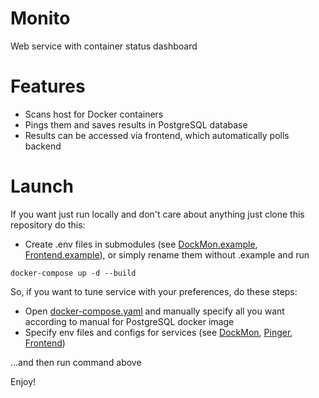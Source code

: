 # Monito
Web service with container status dashboard

# Features
 - Scans host for Docker containers
 - Pings them and saves results in PostgreSQL database
 - Results can be accessed via frontend, which automatically polls backend

# Launch
If you want just run locally and don't care about anything just clone this repository do this:
 - Create .env files in submodules (see [DockMon.example](https://github.com/Mitron57/DockMon/blob/main/.env.example), [Frontend.example](https://github.com/Mitron57/MonitoFrontend/blob/main/.env.example)), or simply rename them without .example and run
```shell
docker-compose up -d --build
```
So, if you want to tune service with your preferences, do these steps:

- Open [docker-compose.yaml](docker-compose.yaml) and manually specify all you want according to manual for PostgreSQL docker image
- Specify env files and configs for services (see [DockMon](https://github.com/Mitron57/DockMon), [Pinger](https://github.com/Mitron57/Pinger), [Frontend](https://github.com/Mitron57/MonitoFrontend))

...and then run command above

Enjoy!

